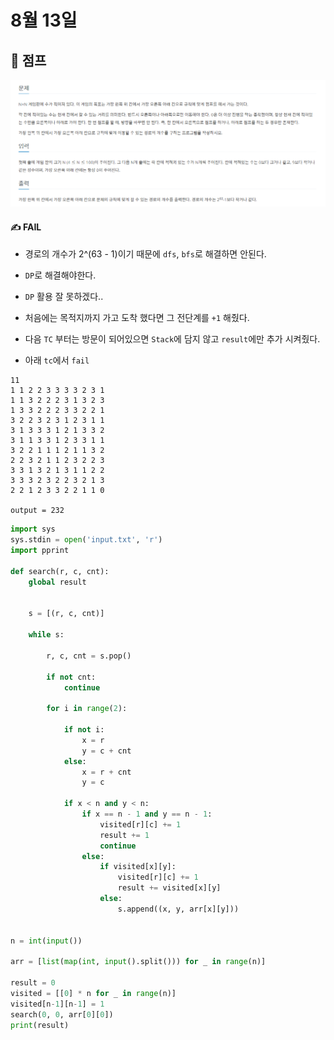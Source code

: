 # 8월 13일

## 🚩 점프

[![image-20210813211130375](README.assets/image-20210813211130375.png)](https://www.acmicpc.net/problem/1890)

#### ✍ FAIL

- 경로의 개수가 2^(63 - 1)이기 때문에 `dfs`, `bfs`로 해결하면 안된다.

- `DP`로 해결해야한다.
- `DP` 활용 잘 못하겠다..
- 처음에는 목적지까지 가고 도착 했다면 그 전단계를  `+1` 해줬다.
- 다음 `TC` 부터는 방문이 되어있으면 `Stack`에 담지 않고 `result`에만 추가 시켜줬다.
- 아래 `tc`에서 `fail`

```
11
1 1 2 2 3 3 3 3 2 3 1
1 1 3 2 2 2 3 1 3 2 3
1 3 3 2 2 2 3 3 2 2 1
3 2 2 3 2 3 1 2 3 1 1
3 1 3 3 3 1 2 1 3 3 2
3 1 1 3 3 1 2 3 3 1 1
3 2 2 1 1 1 2 1 1 3 2
2 2 3 2 1 1 2 3 2 2 3
3 3 1 3 2 1 3 1 1 2 2
3 3 3 2 3 2 2 3 2 1 3
2 2 1 2 3 3 2 2 1 1 0

output = 232
```



```python
import sys
sys.stdin = open('input.txt', 'r')
import pprint

def search(r, c, cnt):
    global result


    s = [(r, c, cnt)]

    while s:

        r, c, cnt = s.pop()

        if not cnt:
            continue

        for i in range(2):

            if not i:
                x = r
                y = c + cnt
            else:
                x = r + cnt
                y = c

            if x < n and y < n:
                if x == n - 1 and y == n - 1:
                    visited[r][c] += 1
                    result += 1
                    continue
                else:
                    if visited[x][y]:
                        visited[r][c] += 1
                        result += visited[x][y]
                    else:
                        s.append((x, y, arr[x][y]))


n = int(input())

arr = [list(map(int, input().split())) for _ in range(n)]

result = 0
visited = [[0] * n for _ in range(n)]
visited[n-1][n-1] = 1
search(0, 0, arr[0][0])
print(result)


```

